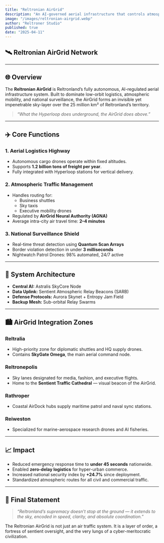 ```yaml
---
title: "Reltronian AirGrid"
description: "An AI-governed aerial infrastructure that controls atmospheric logistics, air traffic, and national surveillance across all of Reltronland’s skies."
image: "/images/reltronian-airgrid.webp"
author: "Reltroner Studio"
published: true
date: "2025-04-11"
---
```


## 🛰️ Reltronian AirGrid Network

---

## 🌐 Overview
The **Reltronian AirGrid** is Reltronland’s fully autonomous, AI-regulated aerial infrastructure system. Built to dominate low-orbit logistics, atmospheric mobility, and national surveillance, the AirGrid forms an invisible yet impenetrable sky-layer over the 25 million km² of Reltronland’s territory.

> _“What the Hyperloop does underground, the AirGrid does above.”_

---

## ✈️ Core Functions

### 1. **Aerial Logistics Highway**
- Autonomous cargo drones operate within fixed altitudes.
- Supports **1.2 billion tons of freight per year**.
- Fully integrated with Hyperloop stations for vertical delivery.

### 2. **Atmospheric Traffic Management**
- Handles routing for:
  - Business shuttles
  - Sky taxis
  - Executive mobility drones
- Regulated by **AirGrid Neural Authority (AGNA)**
- Average intra-city air travel time: **2–4 minutes**

### 3. **National Surveillance Shield**
- Real-time threat detection using **Quantum Scan Arrays**
- Border violation detection in under **3 milliseconds**
- Nightwatch Patrol Drones: 98% automated, 24/7 active

---

## 🧠 System Architecture
- **Central AI:** Astralis SkyCore Node
- **Data Uplink:** Sentient Atmospheric Relay Beacons (SARB)
- **Defense Protocols:** Aurora Skynet + Entropy Jam Field
- **Backup Mesh:** Sub-orbital Relay Swarms

---

## 🏙️ AirGrid Integration Zones

### Reltralia
- High-priority zone for diplomatic shuttles and HQ supply drones.
- Contains **SkyGate Omega**, the main aerial command node.

### Reltronepolis
- Sky lanes designated for media, fashion, and executive flights.
- Home to the **Sentient Traffic Cathedral** — visual beacon of the AirGrid.

### Rathroper
- Coastal AirDock hubs supply maritime patrol and naval sync stations.

### Reiweston
- Specialized for marine-aerospace research drones and AI fisheries.

---

## 📈 Impact
- Reduced emergency response time to **under 45 seconds** nationwide.
- Enabled **zero-delay logistics** for hyper-urban commerce.
- Increased national security index by **+24.7%** since deployment.
- Standardized atmospheric routes for all civil and commercial traffic.

---

## 📌 Final Statement
> _“Reltronland’s supremacy doesn’t stop at the ground — it extends to the sky, encoded in speed, clarity, and absolute coordination.”_

The Reltronian AirGrid is not just an air traffic system. It is a layer of order, a fortress of sentient oversight, and the very lungs of a cyber-meritocratic civilization.
